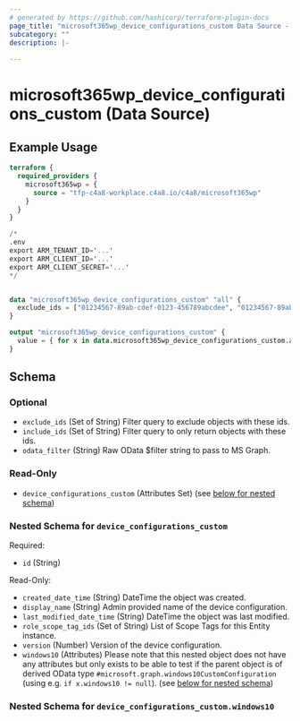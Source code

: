 ```yaml
---
# generated by https://github.com/hashicorp/terraform-plugin-docs
page_title: "microsoft365wp_device_configurations_custom Data Source - microsoft365wp"
subcategory: ""
description: |-
  
---
```


# microsoft365wp_device_configurations_custom (Data Source)



## Example Usage

```terraform
terraform {
  required_providers {
    microsoft365wp = {
      source = "tfp-c4a8-workplace.c4a8.io/c4a8/microsoft365wp"
    }
  }
}

/*
.env
export ARM_TENANT_ID='...'
export ARM_CLIENT_ID='...'
export ARM_CLIENT_SECRET='...'
*/


data "microsoft365wp_device_configurations_custom" "all" {
  exclude_ids = ["01234567-89ab-cdef-0123-456789abcdee", "01234567-89ab-cdef-0123-456789abcdef"]
}

output "microsoft365wp_device_configurations_custom" {
  value = { for x in data.microsoft365wp_device_configurations_custom.all.device_configurations_custom : x.id => x }
}
```

<!-- schema generated by tfplugindocs -->
## Schema

### Optional

- `exclude_ids` (Set of String) Filter query to exclude objects with these ids.
- `include_ids` (Set of String) Filter query to only return objects with these ids.
- `odata_filter` (String) Raw OData $filter string to pass to MS Graph.

### Read-Only

- `device_configurations_custom` (Attributes Set) (see [below for nested schema](#nestedatt--device_configurations_custom))

<a id="nestedatt--device_configurations_custom"></a>
### Nested Schema for `device_configurations_custom`

Required:

- `id` (String)

Read-Only:

- `created_date_time` (String) DateTime the object was created.
- `display_name` (String) Admin provided name of the device configuration.
- `last_modified_date_time` (String) DateTime the object was last modified.
- `role_scope_tag_ids` (Set of String) List of Scope Tags for this Entity instance.
- `version` (Number) Version of the device configuration.
- `windows10` (Attributes) Please note that this nested object does not have any attributes but only exists to be able to test if the parent object is of derived OData type `#microsoft.graph.windows10CustomConfiguration` (using e.g. `if x.windows10 != null`). (see [below for nested schema](#nestedatt--device_configurations_custom--windows10))

<a id="nestedatt--device_configurations_custom--windows10"></a>
### Nested Schema for `device_configurations_custom.windows10`


